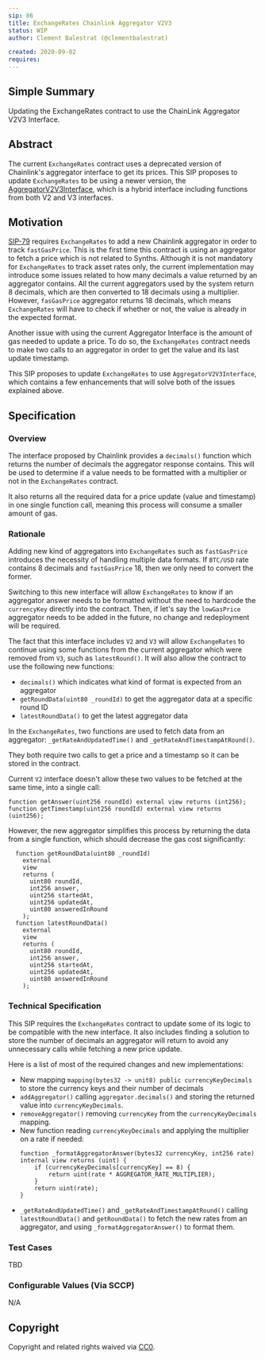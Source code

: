 ```yaml
---
sip: 86
title: ExchangeRates Chainlink Aggregator V2V3
status: WIP
author: Clement Balestrat (@clementbalestrat)

created: 2020-09-02
requires:
---
```


## Simple Summary

<!--"If you can't explain it simply, you don't understand it well enough." Simply describe the outcome the proposed changes intends to achieve. This should be non-technical and accessible to a casual community member.-->

Updating the ExchangeRates contract to use the ChainLink Aggregator V2V3 Interface.

## Abstract

<!--A short (~200 word) description of the proposed change, the abstract should clearly describe the proposed change. This is what *will* be done if the SIP is implemented, not *why* it should be done or *how* it will be done. If the SIP proposes deploying a new contract, write, "we propose to deploy a new contract that will do x".-->

The current `ExchangeRates` contract uses a deprecated version of Chainlink's aggregator interface to get its prices. This SIP proposes to update `ExchangeRates` to be using a newer version, the [AggregatorV2V3Interface](https://github.com/smartcontractkit/chainlink/blob/master/evm-contracts/src/v0.6/interfaces/AggregatorV2V3Interface.sol), which is a hybrid interface including functions from both V2 and V3 interfaces.

## Motivation

<!--This is the problem statement. This is the *why* of the SIP. It should clearly explain *why* the current state of the protocol is inadequate.  It is critical that you explain *why* the change is needed, if the SIP proposes changing how something is calculated, you must address *why* the current calculation is inaccurate or wrong. This is not the place to describe how the SIP will address the issue!-->

[SIP-79](https://sips.synthetix.io/sips/sip-79) requires `ExchangeRates` to add a new Chainlink aggregator in order to track `fastGasPrice`. This is the first time this contract is using an aggregator to fetch a price which is not related to Synths. Although it is not mandatory for `ExchangeRates` to track asset rates only, the current implementation may introduce some issues related to how many decimals a value returned by an aggregator contains.
All the current aggregators used by the system return 8 decimals, which are then converted to 18 decimals using a multiplier.
However, `fasGasPrice` aggregator returns 18 decimals, which means `ExchangeRates` will have to check if whether or not, the value is already in the expected format.

Another issue with using the current Aggregator Interface is the amount of gas needed to update a price. To do so, the `ExchangeRates` contract needs to make two calls to an aggregator in order to get the value and its last update timestamp.

This SIP proposes to update `ExchangeRates` to use `AggregatorV2V3Interface`, which contains a few enhancements that will solve both of the issues explained above.

## Specification

<!--The specification should describe the syntax and semantics of any new feature, there are five sections
1. Overview
2. Rationale
3. Technical Specification
4. Test Cases
5. Configurable Values
-->

### Overview

<!--This is a high level overview of *how* the SIP will solve the problem. The overview should clearly describe how the new feature will be implemented.-->

The interface proposed by Chainlink provides a `decimals()` function which returns the number of decimals the aggregator response contains. This will be used to determine if a value needs to be formatted with a multiplier or not in the `ExchangeRates` contract.

It also returns all the required data for a price update (value and timestamp) in one single function call, meaning this process will consume a smaller amount of gas.

### Rationale

<!--This is where you explain the reasoning behind how you propose to solve the problem. Why did you propose to implement the change in this way, what were the considerations and trade-offs. The rationale fleshes out what motivated the design and why particular design decisions were made. It should describe alternate designs that were considered and related work. The rationale may also provide evidence of consensus within the community, and should discuss important objections or concerns raised during discussion.-->

Adding new kind of aggregators into `ExchangeRates` such as `fastGasPrice` introduces the necessity of handling multiple data formats. If `BTC/USD` rate contains 8 decimals and `fastGasPrice` 18, then we only need to convert the former.

Switching to this new interface will allow `ExchangeRates` to know if an aggregator answer needs to be formatted without the need to hardcode the `currencyKey` directly into the contract. Then, if let's say the `lowGasPrice` aggregator needs to be added in the future, no change and redeployment will be required.

The fact that this interface includes `V2` and `V3` will allow `ExchangeRates` to continue using some functions from the current aggregator which were removed from `V3`, such as `latestRound()`. It will also allow the contract to use the following new functions:

- `decimals()` which indicates what kind of format is expected from an aggregator
- `getRoundData(uint80 _roundId)` to get the aggregator data at a specific round ID
- `latestRoundData()` to get the latest aggregator data

In the `ExchangeRates`, two functions are used to fetch data from an aggregator: `_getRateAndUpdatedTime()` and `_getRateAndTimestampAtRound()`.

They both require two calls to get a price and a timestamp so it can be stored in the contract.

Current `V2` interface doesn't allow these two values to be fetched at the same time, into a single call:

```
function getAnswer(uint256 roundId) external view returns (int256);
function getTimestamp(uint256 roundId) external view returns (uint256);
```

However, the new aggregator simplifies this process by returning the data from a single function, which should decrease the gas cost significantly:

```
  function getRoundData(uint80 _roundId)
    external
    view
    returns (
      uint80 roundId,
      int256 answer,
      uint256 startedAt,
      uint256 updatedAt,
      uint80 answeredInRound
    );
  function latestRoundData()
    external
    view
    returns (
      uint80 roundId,
      int256 answer,
      uint256 startedAt,
      uint256 updatedAt,
      uint80 answeredInRound
    );
```

### Technical Specification

<!--The technical specification should outline the public API of the changes proposed. That is, changes to any of the interfaces Synthetix currently exposes or the creations of new ones.-->

This SIP requires the `ExchangeRates` contract to update some of its logic to be compatible with the new interface. It also includes finding a solution to store the number of decimals an aggregator will return to avoid any unnecessary calls while fetching a new price update.

Here is a list of most of the required changes and new implementations:

- New mapping `mapping(bytes32 -> unit8) public currencyKeyDecimals` to store the currency keys and their number of decimals
- `addAggregator()` calling `aggregator.decimals()` and storing the returned value into `currencyKeyDecimals`.
- `removeAggregator()` removing `currencyKey` from the `currencyKeyDecimals` mapping.
- New function reading `currencyKeyDecimals` and applying the multiplier on a rate if needed:
  ```
  function _formatAggregatorAnswer(bytes32 currencyKey, int256 rate) internal view returns (uint) {
      if (currencyKeyDecimals[currencyKey] == 8) {
          return uint(rate * AGGREGATOR_RATE_MULTIPLIER);
      }
      return uint(rate);
  }
  ```
- `_getRateAndUpdatedTime()` and `_getRateAndTimestampAtRound()` calling `latestRoundData()` and `getRoundData()` to fetch the new rates from an aggregator, and using `_formatAggregatorAnswer()` to format them.

### Test Cases

<!--Test cases for an implementation are mandatory for SIPs but can be included with the implementation..-->

TBD

### Configurable Values (Via SCCP)

<!--Please list all values configurable via SCCP under this implementation.-->

N/A

## Copyright

Copyright and related rights waived via [CC0](https://creativecommons.org/publicdomain/zero/1.0/).

